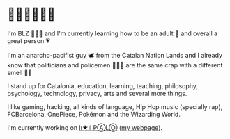 # 👋🏻👋🏻👋🏻

I'm BLZ 👨🏻‍🏫 and I'm currently learning how to be an adult 🌱 and overall a great person 💗

I'm an anarcho-pacifist guy 🕊️ from the Catalan Nation Lands and I already know that politicians and policemen 👮🏻‍♂️ are the same crap with a different smell 💩💩

I stand up for Catalonia, education, learning, teaching, philosophy, psychology, technology, privacy, arts and several more things.

I like gaming, hacking, all kinds of language, Hip Hop music (specially rap), FCBarcelona, OnePiece, Pokémon and the Wizarding World.

I'm currently working on [lı★ıl PⒶLⓄ](https://github.com/mantekillah/palo) ([my webpage](https://mantekillah.github.io/palo)).
